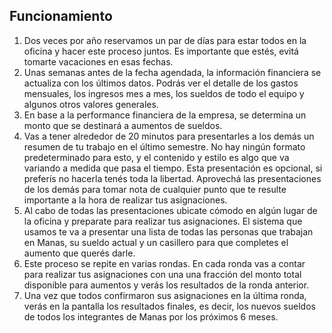 ## Funcionamiento

1. Dos veces por año reservamos un par de días para estar todos en la oficina y hacer este proceso juntos. Es importante que estés, evitá tomarte vacaciones en esas fechas.
2. Unas semanas antes de la fecha agendada, la información financiera se actualiza con los últimos datos. Podrás ver el detalle de los gastos mensuales, los ingresos mes a mes, los sueldos de todo el equipo y algunos otros valores generales.
3. En base a la performance financiera de la empresa, se determina un monto que se destinará a aumentos de sueldos.
4. Vas a tener alrededor de 20 minutos para presentarles a los demás un resumen de tu trabajo en el último semestre. No hay ningún formato predeterminado para esto, y el contenido y estilo es algo que va variando a medida que pasa el tiempo. Esta presentación es opcional, si preferís no hacerla tenés toda la libertad. Aprovechá las presentaciones de los demás para tomar nota de cualquier punto que te resulte importante a la hora de realizar tus asignaciones.
5. Al cabo de todas las presentaciones ubicate cómodo en algún lugar de la oficina y preparate para realizar tus asignaciones. El sistema que usamos te va a presentar una lista de todas las personas que trabajan en Manas, su sueldo actual y un casillero para que completes el aumento que querés darle.
6. Este proceso se repite en varias rondas. En cada ronda vas a contar para realizar tus asignaciones con una una fracción del monto total disponible para aumentos y verás los resultados de la ronda anterior.
7. Una vez que todos confirmaron sus asignaciones en la última ronda, verás en la pantalla los resultados finales, es decir, los nuevos sueldos de todos los integrantes de Manas por los próximos 6 meses.
